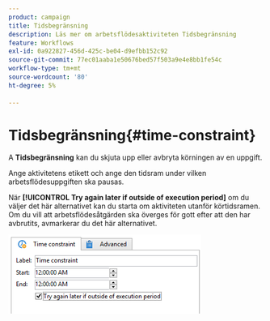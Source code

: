 ```yaml
---
product: campaign
title: Tidsbegränsning
description: Läs mer om arbetsflödesaktiviteten Tidsbegränsning
feature: Workflows
exl-id: 0a922827-456d-425c-be04-d9efbb152c92
source-git-commit: 77ec01aaba1e50676bed57f503a9e4e8bb1fe54c
workflow-type: tm+mt
source-wordcount: '80'
ht-degree: 5%

---
```


# Tidsbegränsning{#time-constraint}

A **Tidsbegränsning** kan du skjuta upp eller avbryta körningen av en uppgift.

Ange aktivitetens etikett och ange den tidsram under vilken arbetsflödesuppgiften ska pausas.

När **[!UICONTROL Try again later if outside of execution period]** om du väljer det här alternativet kan du starta om aktiviteten utanför körtidsramen. Om du vill att arbetsflödesåtgärden ska överges för gott efter att den har avbrutits, avmarkerar du det här alternativet.

![](assets/s_user_scheduled_wait.png)
